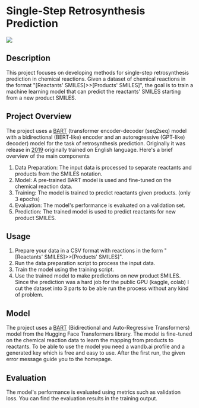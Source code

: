 # Single-Step Retrosynthesis Prediction

<img src="https://github.com/AdamAdonyi/Single-Step-Retrosynthesis-Prediction/blob/main/retro_picture.png">


## Description

This project focuses on developing methods for single-step retrosynthesis prediction in chemical reactions. Given a dataset of chemical reactions in the format "[Reactants' SMILES]>>[Products' SMILES]", the goal is to train a machine learning model that can predict the reactants' SMILES starting from a new product SMILES.

## Project Overview

The project uses a [BART](https://huggingface.co/facebook/bart-large) (transformer encoder-decoder (seq2seq) model with a bidirectional (BERT-like) encoder and an autoregressive (GPT-like) decoder) model for the task of retrosynthesis prediction. Originally it was release in [2019](https://arxiv.org/abs/1910.13461) originally trained on English language. Here's a brief overview of the main components

1. Data Preparation: The input data is processed to separate reactants and products from the SMILES notation.
2. Model: A pre-trained BART model is used and fine-tuned on the chemical reaction data.
3. Training: The model is trained to predict reactants given products. (only 3 epochs)
4. Evaluation: The model's performance is evaluated on a validation set.
5. Prediction: The trained model is used to predict reactants for new product SMILES.


## Usage

1. Prepare your data in a CSV format with reactions in the form "[Reactants' SMILES]>>[Products' SMILES]".
2. Run the data preparation script to process the input data.
3. Train the model using the training script.
4. Use the trained model to make predictions on new product SMILES.
   Since the prediction was a hard job for the public GPU (kaggle, colab) I cut the dataset into 3 parts to be able run the process without any kind of problem.


## Model

The project uses a [BART](https://huggingface.co/facebook/bart-large) (Bidirectional and Auto-Regressive Transformers) model from the Hugging Face Transformers library. The model is fine-tuned on the chemical reaction data to learn the mapping from products to reactants. To be able to use the model you need a wandb.ai profile and a generated key which is free and easy to use. After the first run, the given error message guide you to the homepage. 

## Evaluation

The model's performance is evaluated using metrics such as validation loss. You can find the evaluation results in the training output.

